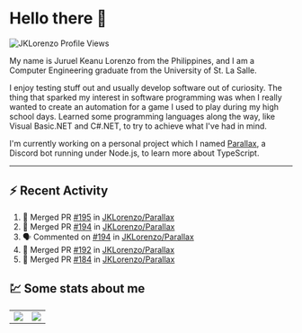 # Hello there 👋

![JKLorenzo Profile Views](https://komarev.com/ghpvc/?username=JKLorenzo)

My name is Juruel Keanu Lorenzo from the Philippines, and I am a Computer Engineering graduate
from the University of St. La Salle.

I enjoy testing stuff out and usually develop software out of curiosity. The thing that sparked my
interest in software programming was when I really wanted to create an automation for a game I used
to play during my high school days. Learned some programming languages along the way, like Visual
Basic.NET and C#.NET, to try to achieve what I've had in mind.

I'm currently working on a personal project which I named [Parallax](https://github.com/JKLorenzo/Parallax), 
a Discord bot running under Node.js, to learn more about TypeScript.

---

## :zap: Recent Activity

<!--START_SECTION:activity-->
1. 🎉 Merged PR [#195](https://github.com/JKLorenzo/Parallax/pull/195) in [JKLorenzo/Parallax](https://github.com/JKLorenzo/Parallax)
2. 🎉 Merged PR [#194](https://github.com/JKLorenzo/Parallax/pull/194) in [JKLorenzo/Parallax](https://github.com/JKLorenzo/Parallax)
3. 🗣 Commented on [#194](https://github.com/JKLorenzo/Parallax/issues/194) in [JKLorenzo/Parallax](https://github.com/JKLorenzo/Parallax)
4. 🎉 Merged PR [#192](https://github.com/JKLorenzo/Parallax/pull/192) in [JKLorenzo/Parallax](https://github.com/JKLorenzo/Parallax)
5. 🎉 Merged PR [#184](https://github.com/JKLorenzo/Parallax/pull/184) in [JKLorenzo/Parallax](https://github.com/JKLorenzo/Parallax)
<!--END_SECTION:activity-->

## :chart: Some stats about me

<table>
  <tr>
    <td align="center" style="padding=0;width=50%;">
      <img align="center" style="padding=0;" src="https://github-readme-stats-jklorenzo.vercel.app/api/?username=JKLorenzo&show_icons=true&title_color=4F8CC9&text_color=9f9f9f&bg_color=00000000&hide_border=true&icon_color=4F8CC9&hide_title=true&count_private=true&include_all_commits=true" />
    </td>
    <td align="center" style="padding=0;width=50%;">
      <img align="center" style="padding=0;" src="https://github-readme-stats-jklorenzo.vercel.app/api/top-langs/?username=JKLorenzo&layout=compact&show_icons=true&title_color=4F8CC9&text_color=9f9f9f&bg_color=00000000&hide_border=true&icon_color=00000000&count_private=true&langs_count=6" />
    </td>
  </tr>
</table>
